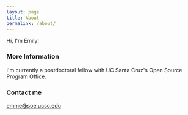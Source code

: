 ```yaml
---
layout: page
title: About
permalink: /about/
---
```


Hi, I'm Emily!

### More Information

I'm currently a postdoctoral fellow with UC Santa Cruz's Open Source Program Office.

### Contact me

[emme@soe.ucsc.edu](mailto:emme@soe.ucsc.edu)
